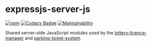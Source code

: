 # expressjs-server-js

[![npm](https://badgen.net/npm/v/@cityssm/expressjs-server-js)](https://www.npmjs.com/package/@cityssm/expressjs-server-js)
[![Codacy Badge](https://app.codacy.com/project/badge/Grade/3bf6bd7b5b704d05ac24f974592369f3)](https://www.codacy.com/gh/cityssm/expressjs-server-js?utm_source=github.com&amp;utm_medium=referral&amp;utm_content=cityssm/expressjs-server-js&amp;utm_campaign=Badge_Grade)
[![Maintainability](https://api.codeclimate.com/v1/badges/3ad1f361dd4d711fc36c/maintainability)](https://codeclimate.com/github/cityssm/expressjs-server-js/maintainability)

Shared server-side JavaScript modules used by the
[lottery-licence-manager](https://github.com/cityssm/lottery-licence-manager)
and
[parking-ticket-system](https://github.com/cityssm/parking-ticket-system).
